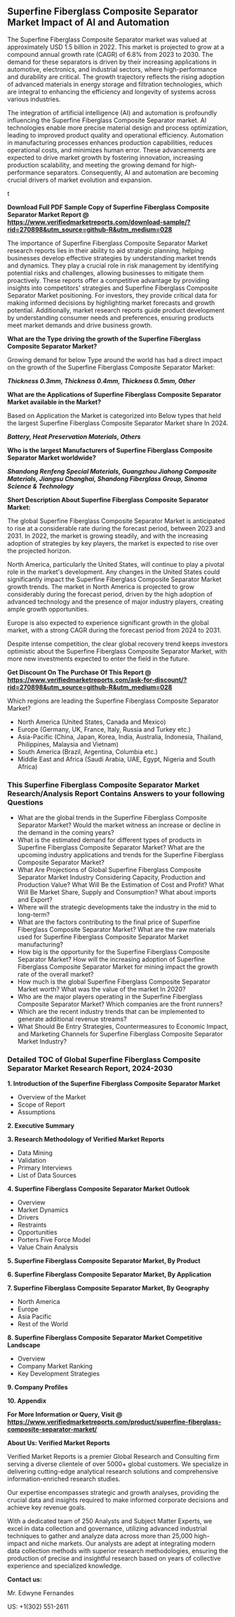<h2>Superfine Fiberglass Composite Separator Market Impact of AI and Automation</h2><p>The Superfine Fiberglass Composite Separator market was valued at approximately USD 1.5 billion in 2022. This market is projected to grow at a compound annual growth rate (CAGR) of 6.8% from 2023 to 2030. The demand for these separators is driven by their increasing applications in automotive, electronics, and industrial sectors, where high-performance and durability are critical. The growth trajectory reflects the rising adoption of advanced materials in energy storage and filtration technologies, which are integral to enhancing the efficiency and longevity of systems across various industries.</p><p>The integration of artificial intelligence (AI) and automation is profoundly influencing the Superfine Fiberglass Composite Separator market. AI technologies enable more precise material design and process optimization, leading to improved product quality and operational efficiency. Automation in manufacturing processes enhances production capabilities, reduces operational costs, and minimizes human error. These advancements are expected to drive market growth by fostering innovation, increasing production scalability, and meeting the growing demand for high-performance separators. Consequently, AI and automation are becoming crucial drivers of market evolution and expansion.</p>t</p><p id="" class=""><strong>Download Full PDF Sample Copy of Superfine Fiberglass Composite Separator Market Report @ <a href="https://www.verifiedmarketreports.com/download-sample/?rid=270898&utm_source=github-R&utm_medium=028" target="_blank">https://www.verifiedmarketreports.com/download-sample/?rid=270898&utm_source=github-R&utm_medium=028</a></strong></p><p>The importance of&nbsp;Superfine Fiberglass Composite Separator Market research reports lies in their ability to aid strategic planning, helping businesses develop effective strategies by understanding market trends and dynamics. They play a crucial role in risk management by identifying potential risks and challenges, allowing businesses to mitigate them proactively. These reports offer a competitive advantage by providing insights into competitors' strategies and Superfine Fiberglass Composite Separator Market positioning. For investors, they provide critical data for making informed decisions by highlighting market forecasts and growth potential. Additionally, market research reports guide product development by understanding consumer needs and preferences, ensuring products meet market demands and drive business growth.</p><p><strong>What are the&nbsp;Type driving the growth of the Superfine Fiberglass Composite Separator Market?</strong></p><p id="" class="">Growing demand for below Type around the world has had a direct impact on the growth of the Superfine Fiberglass Composite Separator Market:</p><em><strong>Thickness 0.3mm, Thickness 0.4mm, Thickness 0.5mm, Other</strong></em></p><strong>What are the&nbsp;Applications&nbsp;of Superfine Fiberglass Composite Separator Market available in the Market?</strong></p><p id="" class="">Based on Application the Market is categorized into Below types that held the largest Superfine Fiberglass Composite Separator Market share In 2024.</p><em><strong>Battery, Heat Preservation Materials, Others</strong></em></p><strong>Who is the largest Manufacturers of Superfine Fiberglass Composite Separator Market worldwide?</strong></p><p><em><strong>Shandong Renfeng Special Materials, Guangzhou Jiahong Composite Materials, Jiangsu Changhai, Shandong Fiberglass Group, Sinoma Science & Technology</strong></em></p><p id="" class=""><strong>Short Description About Superfine Fiberglass Composite Separator Market:</strong></p><p>The global Superfine Fiberglass Composite Separator Market is anticipated to rise at a considerable rate during the forecast period, between 2023 and 2031. In 2022, the market is growing steadily, and with the increasing adoption of strategies by key players, the market is expected to rise over the projected horizon.</p><p>North America, particularly the United States, will continue to play a pivotal role in the market's development. Any changes in the United States could significantly impact the Superfine Fiberglass Composite Separator Market growth trends. The market in North America is projected to grow considerably during the forecast period, driven by the high adoption of advanced technology and the presence of major industry players, creating ample growth opportunities.</p><p>Europe is also expected to experience significant growth in the global market, with a strong CAGR during the forecast period from 2024 to 2031.</p><p>Despite intense competition, the clear global recovery trend keeps investors optimistic about the Superfine Fiberglass Composite Separator Market, with more new investments expected to enter the field in the future.</p><p id="" class=""><strong>Get Discount On The Purchase Of This Report @ <a href="https://www.verifiedmarketreports.com/ask-for-discount/?rid=270898&utm_source=github-R&utm_medium=028" target="_blank">https://www.verifiedmarketreports.com/ask-for-discount/?rid=270898&utm_source=github-R&utm_medium=028</a></strong></p>Which regions are leading the Superfine Fiberglass Composite Separator Market?</p><ul><li>North America (United States, Canada and Mexico)</li><li>Europe (Germany, UK, France, Italy, Russia and Turkey etc.)</li><li>Asia-Pacific (China, Japan, Korea, India, Australia, Indonesia, Thailand, Philippines, Malaysia and Vietnam)</li><li>South America (Brazil, Argentina, Columbia etc.)</li><li>Middle East and Africa (Saudi Arabia, UAE, Egypt, Nigeria and South Africa)</li></ul><h3 id="" class="">This Superfine Fiberglass Composite Separator Market Research/Analysis Report Contains Answers to your following Questions</h3><ul><li>What are the global trends in the Superfine Fiberglass Composite Separator Market? Would the market witness an increase or decline in the demand in the coming years?</li><li>What is the estimated demand for different types of products in Superfine Fiberglass Composite Separator Market? What are the upcoming industry applications and trends for the Superfine Fiberglass Composite Separator Market?</li><li>What Are Projections of Global Superfine Fiberglass Composite Separator Market Industry Considering Capacity, Production and Production Value? What Will Be the Estimation of Cost and Profit? What Will Be Market Share, Supply and Consumption? What about imports and Export?</li><li>Where will the strategic developments take the industry in the mid to long-term?</li><li>What are the factors contributing to the final price of Superfine Fiberglass Composite Separator Market? What are the raw materials used for Superfine Fiberglass Composite Separator Market manufacturing?</li><li>How big is the opportunity for the Superfine Fiberglass Composite Separator Market? How will the increasing adoption of Superfine Fiberglass Composite Separator Market for mining impact the growth rate of the overall market?</li><li>How much is the global Superfine Fiberglass Composite Separator Market worth? What was the value of the market In 2020?</li><li>Who are the major players operating in the Superfine Fiberglass Composite Separator Market? Which companies are the front runners?</li><li>Which are the recent industry trends that can be implemented to generate additional revenue streams?</li><li>What Should Be Entry Strategies, Countermeasures to Economic Impact, and Marketing Channels for Superfine Fiberglass Composite Separator Market Industry?</li></ul><h3 id="" class="">Detailed TOC of Global Superfine Fiberglass Composite Separator Market Research Report, 2024-2030</h3><p id="" class=""><strong>1. Introduction of the Superfine Fiberglass Composite Separator Market</strong></p><ul><li>Overview of the Market</li><li>Scope of Report</li><li>Assumptions</li></ul><p id="" class=""><strong>2. Executive Summary</strong></p><p id="" class=""><strong>3. Research Methodology of Verified Market Reports</strong></p><ul><li>Data Mining</li><li>Validation</li><li>Primary Interviews</li><li>List of Data Sources</li></ul><p id="" class=""><strong>4. Superfine Fiberglass Composite Separator Market Outlook</strong></p><ul><li>Overview</li><li>Market Dynamics</li><li>Drivers</li><li>Restraints</li><li>Opportunities</li><li>Porters Five Force Model</li><li>Value Chain Analysis</li></ul><p id="" class=""><strong>5. Superfine Fiberglass Composite Separator Market, By Product</strong></p><p id="" class=""><strong>6. Superfine Fiberglass Composite Separator Market, By Application</strong></p><p id="" class=""><strong>7. Superfine Fiberglass Composite Separator Market, By Geography</strong></p><ul><li>North America</li><li>Europe</li><li>Asia Pacific</li><li>Rest of the World</li></ul><p id="" class=""><strong>8. Superfine Fiberglass Composite Separator Market Competitive Landscape</strong></p><ul><li>Overview</li><li>Company Market Ranking</li><li>Key Development Strategies</li></ul><p id="" class=""><strong>9. Company Profiles</strong></p><p id="" class=""><strong>10. Appendix</strong></p><p id="" class=""><strong>For More Information or Query, Visit @ <a href="https://www.verifiedmarketreports.com/product/superfine-fiberglass-composite-separator-market/" target="_blank">https://www.verifiedmarketreports.com/product/superfine-fiberglass-composite-separator-market/</a></strong></p><p id="" class=""><strong>About Us: Verified Market Reports</strong></p><p id="" class="">Verified Market Reports is a premier Global Research and Consulting firm serving a diverse clientele of over 5000+ global customers. We specialize in delivering cutting-edge analytical research solutions and comprehensive information-enriched research studies.</p><p id="" class="">Our expertise encompasses strategic and growth analyses, providing the crucial data and insights required to make informed corporate decisions and achieve key revenue goals.</p><p id="" class="">With a dedicated team of 250 Analysts and Subject Matter Experts, we excel in data collection and governance, utilizing advanced industrial techniques to gather and analyze data across more than 25,000 high-impact and niche markets. Our analysts are adept at integrating modern data collection methods with superior research methodologies, ensuring the production of precise and insightful research based on years of collective experience and specialized knowledge.</p><p id="" class=""><strong>Contact us:</strong></p><p id="" class="">Mr. Edwyne Fernandes</p><p id="" class="">US: +1(302) 551-2611</p>